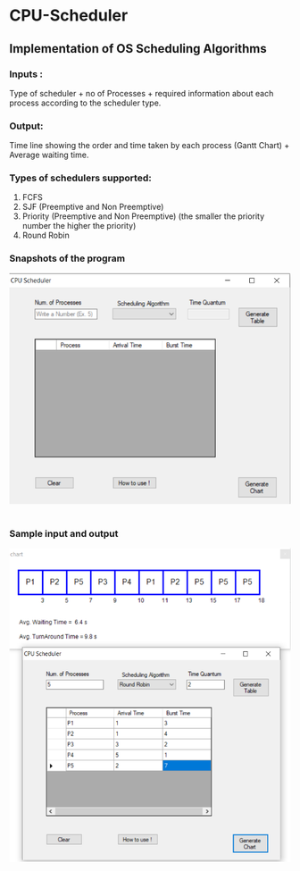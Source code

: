 # CPU-Scheduler
## Implementation of OS Scheduling Algorithms

### Inputs :
Type of scheduler + no of Processes + required information about each process
according to the scheduler type.
<br/>
### Output:
Time line showing the order and time taken by each process (Gantt Chart) +
Average waiting time.<br/>
### Types of schedulers supported:
1. FCFS
2. SJF (Preemptive and Non Preemptive)
3. Priority (Preemptive and Non Preemptive) (the smaller the priority number the
higher the priority)
4. Round Robin


### Snapshots of the program
![Alt text](/cpu1.PNG?raw=true "2019 update")
<br/><br/>
### Sample input and output
![Alt text](/cpu2.PNG?raw=true "2019 update")
